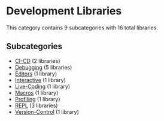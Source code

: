 # Development Libraries

This category contains 9 subcategories with 16 total libraries.

## Subcategories

- [CI-CD](CI-CD.md) (2 libraries)
- [Debugging](Debugging.md) (5 libraries)
- [Editors](Editors.md) (1 library)
- [Interactive](Interactive.md) (1 library)
- [Live-Coding](Live-Coding.md) (1 library)
- [Macros](Macros.md) (1 library)
- [Profiling](Profiling.md) (1 library)
- [REPL](REPL.md) (3 libraries)
- [Version-Control](Version-Control.md) (1 library)
